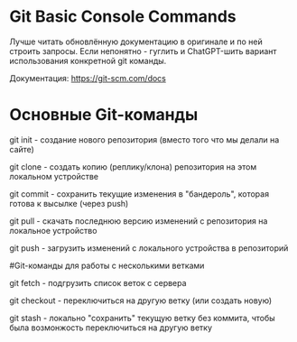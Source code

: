 # Git Basic Console Commands
Лучше читать обновлённую документацию в оригинале и по ней строить запросы. Если непонятно - гуглить и ChatGPT-шить вариант использования конкретной git команды.

Документация: https://git-scm.com/docs

# Основные Git-команды
git init - создание нового репозитория (вместо того что мы делали на сайте)

git clone - создать копию (реплику/клона) репозитория на этом локальном устройстве

git commit - сохранить текущие изменения в "бандероль", которая готова к высылке (через push)

git pull - скачать последнюю версию изменений с репозитория на локальное устройство

git push - загрузить изменений с локального устройства в репозиторий

#Git-команды для работы с несколькими ветками

git fetch - подгрузить список веток с сервера

git checkout - переключиться на другую ветку (или создать новую)

git stash - локально "сохранить" текущую ветку без коммита, чтобы была возмонжость переключиться на другую ветку
